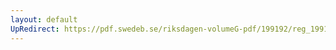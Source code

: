 ```yaml
---
layout: default
UpRedirect: https://pdf.swedeb.se/riksdagen-volumeG-pdf/199192/reg_199192/reg_199192_1067.pdf
---
```


